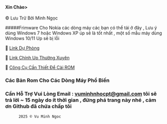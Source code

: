 #### Xin Chào> 

© Lưu Trữ Bởi Minh Ngọc

#####Frimware Cho Nokia các dòng máy các bạn có thể tải ở đây , Lưu ý dùng Windows 7 hoặc Windows XP úp sẽ là tốt nhất , một số mẫu máy dùng Windows 10/11 Up sẽ bị lỗi 


🧩 [Link Dự Phòng](https://www.mediafire.com/folder/pzuviltbxeiuu/Rom_nokia)

🧩 [Link Chính Up Thường Xuyên](https://terabox.link/s/1oqn1aTz0SfzYb09y81K0ow)

🧩 [Công Cụ Cần Thiết Để Cài ROM](https://terabox.link/s/1O7zkpydinKov69Q1xOcNOw)

### Các Bản Rom Cho Các Dòng Máy Phổ Biến 



### Cần Hỗ Trợ Vui Lòng Email : vuminhnhocpt@gmail.com tôi sẽ trả lời ~ 15 ngày do ít thời gian , đừng phá trang này nhé , cảm ơn Github đã chứa chấp tôi




   
      
      
      
          2025 © Vu Minh Ngoc 
